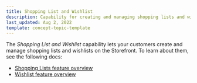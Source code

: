 ```yaml
---
title: Shopping List and Wishlist
description: Capability for creating and managing shopping lists and wishlists.
last_updated: Aug 2, 2022
template: concept-topic-template
---
```


The *Shopping List and Wishlist* capability lets your customers create and manage shopping lists and wishlists on the Storefront. To learn about them, see the following docs:

* [Shopping Lists feature overview](/docs/pbc/all/shopping-list-and-wishlist/shopping-lists-feature-overview/shopping-lists-feature-overview.html)
* [Wishlist feature overview](/docs/pbc/all/shopping-list-and-wishlist/wishlist-feature-overview.html)
